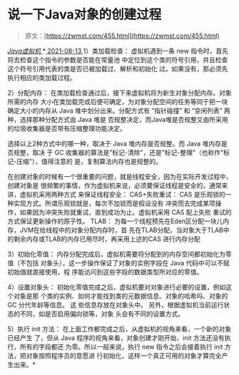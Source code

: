 <!--yml
category: 未分类
date: 0001-01-01 00:00:00
-->

# 说一下Java对象的创建过程

> 原文：[https://zwmst.com/455.html](https://zwmst.com/455.html)

   [ *Java虚拟机* ](https://zwmst.com/java%e8%99%9a%e6%8b%9f%e6%9c%ba)*[ <time datetime="2021-08-14T06:49:48+08:00"> 2021-08-13 </time> ](https://zwmst.com/455.html)  1）类加载检查： 虚拟机遇到一条 new 指令时，首先将去检查这个指令的参数是否能在常量池 中定位到这个类的符号引用，并且检查这个符号引用代表的类是否已被加载过、解析和初始化 过。如果没有，那必须先执行相应的类加载过程。

2）分配内存： 在类加载检查通过后，接下来虚拟机将为新生对象分配内存。对象所需的内存 大小在类加载完成后便可确定，为对象分配空间的任务等同于把一块确定大小的内存从 Java 堆中划分出来。分配方式有 “指针碰撞” 和 “空闲列表” 两种，选择那种分配方式由 Java 堆是 否规整决定，而Java堆是否规整又由所采用的垃圾收集器是否带有压缩整理功能决定。

选择以上2种方式中的哪一种，取决于 Java 堆内存是否规整。而 Java 堆内存是否规整，取决 于 GC 收集器的算法是"标记-清除"，还是"标记-整理"（也称作"标记-压缩"），值得注意的 是，复制算法内存也是规整的。

在创建对象的时候有一个很重要的问题，就是线程安全，因为在实际开发过程中，创建对象是 很频繁的事情，作为虚拟机来说，必须要保证线程是安全的，通常来讲，虚拟机采用两种方式 来保证线程安全： CAS+失败重试： CAS 是乐观锁的一种实现方式。所谓乐观锁就是，每次不加锁而是假设没有 冲突而去完成某项操作，如果因为冲突失败就重试，直到成功为止。虚拟机采用 CAS 配上失败 重试的方式保证更新操作的原子性。 TLAB： 为每一个线程预先在Eden区分配一块儿内存，JVM在给线程中的对象分配内存时，首 先在TLAB分配，当对象大于TLAB中的剩余内存或TLAB的内存已用尽时，再采用上述的CAS 进行内存分配

3）初始化零值： 内存分配完成后，虚拟机需要将分配到的内存空间都初始化为零值（不包括 对象头），这一步操作保证了对象的实例字段在 Java 代码中可以不赋初始值就直接使用，程 序能访问到这些字段的数据类型所对应的零值。

4）设置对象头： 初始化零值完成之后，虚拟机要对对象进行必要的设置，例如这个对象是那 个类的实例、如何才能找到类的元数据信息、对象的哈希吗、对象的 GC 分代年龄等信息。 这 些信息存放在对象头中。 另外，根据虚拟机当前运行状态的不同，如是否启用偏向锁等，对象 头会有不同的设置方式。

5）执行 init 方法： 在上面工作都完成之后，从虚拟机的视角来看，一个新的对象已经产生 了，但从 Java 程序的视角来看，对象创建才刚开始，init 方法还没有执行，所有的字段都还 为零。所以一般来说，执行 new 指令之后会接着执行 init 方法，把对象按照程序员的意愿进 行初始化，这样一个真正可用的对象才算完全产生出来。*